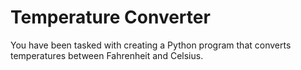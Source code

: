 # Temperature Converter

You have been tasked with creating a Python program that converts temperatures between Fahrenheit and Celsius.